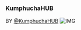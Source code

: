### KumphuchaHUB ###
BY [@KumphuchaHUB](https://discord.gg/6YM67DM8dJ)
![IMG](https://cdn.discordapp.com/attachments/964017953764958258/1071777880574537830/4_20230205195746.png)
